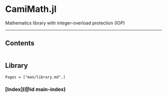 # CamiMath.jl

Mathematics library with integer-overload protection (IOP)

---

## Contents

```@contents
```

## Library

```@contents
Pages = ["man/library.md",]
```

### [Index](@id main-index)

```@index
```

